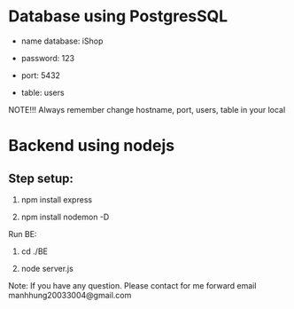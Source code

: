 <h1>Database using PostgresSQL </h1>
<ul>
<li><p>name database: iShop </p> </li>
    <li><p>password: 123 </p> </li>
    <li><p>port: 5432 </p> </li>
    <li><p>table: users </p> </li>
</ul>
<p>NOTE!!! Always remember change hostname, port, users, table in your local </p>

<h1>Backend using nodejs</h1>
<h2>Step setup:</h2>
<ol>
    <li><p>npm install express</p> </li>
    <li><p>npm install nodemon -D</p> </li>
</ol>
<p>Run BE: </p>
<ol>
    <li><p>cd ./BE</p> </li>
    <li><p>node server.js</p> </li>
</ol>

<p>Note: If you have any question. Please contact for me forward email <email>manhhung20033004@gmail.com </email></p>